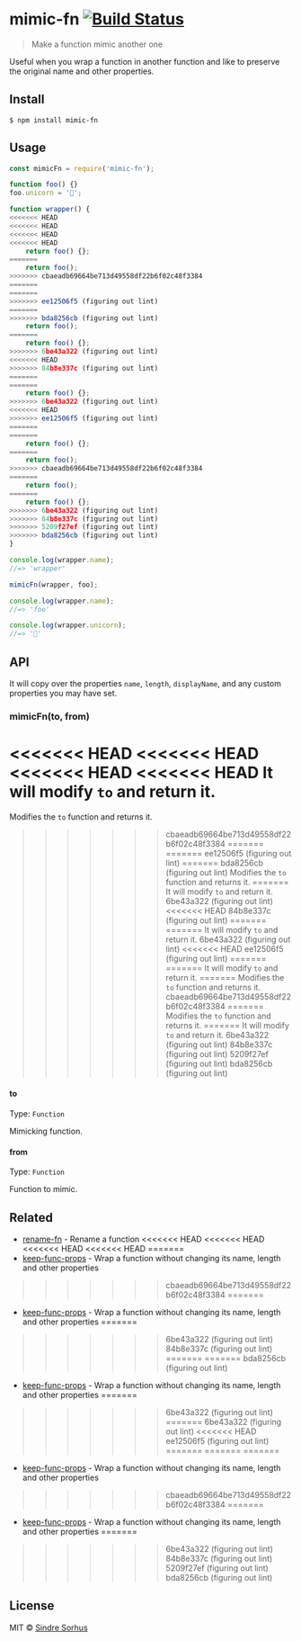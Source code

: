 # mimic-fn [![Build Status](https://travis-ci.org/sindresorhus/mimic-fn.svg?branch=master)](https://travis-ci.org/sindresorhus/mimic-fn)

> Make a function mimic another one

Useful when you wrap a function in another function and like to preserve the original name and other properties.


## Install

```
$ npm install mimic-fn
```


## Usage

```js
const mimicFn = require('mimic-fn');

function foo() {}
foo.unicorn = '🦄';

function wrapper() {
<<<<<<< HEAD
<<<<<<< HEAD
<<<<<<< HEAD
<<<<<<< HEAD
	return foo() {};
=======
	return foo();
>>>>>>> cbaeadb69664be713d49558df22b6f02c48f3384
=======
=======
>>>>>>> ee12506f5 (figuring out lint)
=======
>>>>>>> bda8256cb (figuring out lint)
	return foo();
=======
	return foo() {};
>>>>>>> 6be43a322 (figuring out lint)
<<<<<<< HEAD
>>>>>>> 84b8e337c (figuring out lint)
=======
=======
	return foo() {};
>>>>>>> 6be43a322 (figuring out lint)
<<<<<<< HEAD
>>>>>>> ee12506f5 (figuring out lint)
=======
=======
	return foo() {};
=======
	return foo();
>>>>>>> cbaeadb69664be713d49558df22b6f02c48f3384
=======
	return foo();
=======
	return foo() {};
>>>>>>> 6be43a322 (figuring out lint)
>>>>>>> 84b8e337c (figuring out lint)
>>>>>>> 5209f27ef (figuring out lint)
>>>>>>> bda8256cb (figuring out lint)
}

console.log(wrapper.name);
//=> 'wrapper'

mimicFn(wrapper, foo);

console.log(wrapper.name);
//=> 'foo'

console.log(wrapper.unicorn);
//=> '🦄'
```


## API

It will copy over the properties `name`, `length`, `displayName`, and any custom properties you may have set.

### mimicFn(to, from)

<<<<<<< HEAD
<<<<<<< HEAD
<<<<<<< HEAD
<<<<<<< HEAD
It will modify `to` and return it.
=======
Modifies the `to` function and returns it.
>>>>>>> cbaeadb69664be713d49558df22b6f02c48f3384
=======
=======
>>>>>>> ee12506f5 (figuring out lint)
=======
>>>>>>> bda8256cb (figuring out lint)
Modifies the `to` function and returns it.
=======
It will modify `to` and return it.
>>>>>>> 6be43a322 (figuring out lint)
<<<<<<< HEAD
>>>>>>> 84b8e337c (figuring out lint)
=======
=======
It will modify `to` and return it.
>>>>>>> 6be43a322 (figuring out lint)
<<<<<<< HEAD
>>>>>>> ee12506f5 (figuring out lint)
=======
=======
It will modify `to` and return it.
=======
Modifies the `to` function and returns it.
>>>>>>> cbaeadb69664be713d49558df22b6f02c48f3384
=======
Modifies the `to` function and returns it.
=======
It will modify `to` and return it.
>>>>>>> 6be43a322 (figuring out lint)
>>>>>>> 84b8e337c (figuring out lint)
>>>>>>> 5209f27ef (figuring out lint)
>>>>>>> bda8256cb (figuring out lint)

#### to

Type: `Function`

Mimicking function.

#### from

Type: `Function`

Function to mimic.


## Related

- [rename-fn](https://github.com/sindresorhus/rename-fn) - Rename a function
<<<<<<< HEAD
<<<<<<< HEAD
<<<<<<< HEAD
<<<<<<< HEAD
=======
- [keep-func-props](https://github.com/ehmicky/keep-func-props) - Wrap a function without changing its name, length and other properties
>>>>>>> cbaeadb69664be713d49558df22b6f02c48f3384
=======
- [keep-func-props](https://github.com/ehmicky/keep-func-props) - Wrap a function without changing its name, length and other properties
=======
>>>>>>> 6be43a322 (figuring out lint)
>>>>>>> 84b8e337c (figuring out lint)
=======
=======
>>>>>>> bda8256cb (figuring out lint)
- [keep-func-props](https://github.com/ehmicky/keep-func-props) - Wrap a function without changing its name, length and other properties
=======
>>>>>>> 6be43a322 (figuring out lint)
=======
>>>>>>> 6be43a322 (figuring out lint)
<<<<<<< HEAD
>>>>>>> ee12506f5 (figuring out lint)
=======
=======
=======
- [keep-func-props](https://github.com/ehmicky/keep-func-props) - Wrap a function without changing its name, length and other properties
>>>>>>> cbaeadb69664be713d49558df22b6f02c48f3384
=======
- [keep-func-props](https://github.com/ehmicky/keep-func-props) - Wrap a function without changing its name, length and other properties
=======
>>>>>>> 6be43a322 (figuring out lint)
>>>>>>> 84b8e337c (figuring out lint)
>>>>>>> 5209f27ef (figuring out lint)
>>>>>>> bda8256cb (figuring out lint)


## License

MIT © [Sindre Sorhus](https://sindresorhus.com)
